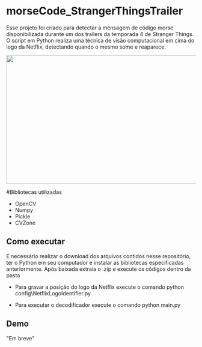 # morseCode_StrangerThingsTrailer

Esse projeto foi criado para detectar a mensagem de código morse disponibilizada durante um dos trailers da temporada 4 de Stranger Things. O script em Python realiza uma técnica de visão computacional em cima do logo da Netflix, detectando quando o mesmo some e reaparece.

<p align="left">
  <img src="https://github.com/juniorverli/deeplearning/blob/main/assets/morseCode_StrangerThingsTrailer.gif" width="601" height="342">
</p>

#Bibliotecas utilizadas
- OpenCV
- Numpy
- Pickle
- CVZone

## Como executar
É necessário realizar o download dos arquivos contidos nesse repositório, ter o Python em seu computador e instalar as bibliotecas especificadas anteriormente. Após baixada extraia o .zip e execute os códigos dentro da pasta

- Para gravar a posição do logo da Netflix execute o comando
python config\NetflixLogoIdentifier.py

- Para executar o decodificador execute o comando
python main.py

## Demo

"Em breve"
